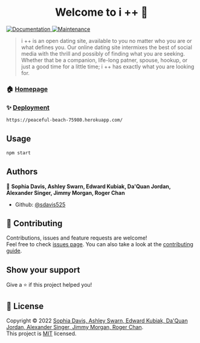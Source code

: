 <h1 align="center">Welcome to i ++ 👋</h1>
<p>
 
  <a href="www.github.com/sdavis525/I-" target="_blank">
    <img alt="Documentation" src="https://img.shields.io/badge/documentation-yes-brightgreen.svg" />
  </a>
  <a href="https://github.com/sdavis525/I-/graphs/commit-activity" target="_blank">
    <img alt="Maintenance" src="https://img.shields.io/badge/Maintained%3F-yes-green.svg" />
  </a>
</p>

> i ++ is an open dating site, available to you no matter who you are or what defines you. Our online dating site intermixes the best of social media with the thrill and possibly of finding what you are seeking. Whether that be a companion, life-long patner, spouse, hookup, or just a good time for a little time; i ++ has exactly what you are looking for. 

### 🏠 [Homepage](https://github.com/sdavis525/I-#readme)

### ✨ [Deployment](&#34;www&#34;)

```sh
https://peaceful-beach-75980.herokuapp.com/
```

## Usage

```sh
npm start
```

## Authors

👤 **Sophia Davis, Ashley Swarn, Edward Kubiak, Da'Quan Jordan, Alexander Singer, Jimmy Morgan, Roger Chan**

* Github: [@sdavis525](https://github.com/sdavis525)

## 🤝 Contributing

Contributions, issues and feature requests are welcome!<br />Feel free to check [issues page](https://github.com/sdavis525/I-/issues). You can also take a look at the [contributing guide](https://github.com/sdavis525/I-/blob/master/CONTRIBUTING.md).

## Show your support

Give a ⭐️ if this project helped you!

## 📝 License

Copyright © 2022 [Sophia Davis, Ashley Swarn, Edward Kubiak, Da'Quan Jordan, Alexander Singer, Jimmy Morgan, Roger Chan](https://github.com/sdavis525).<br />
This project is [MIT](https://opensource.org/licenses/MIT) licensed.
